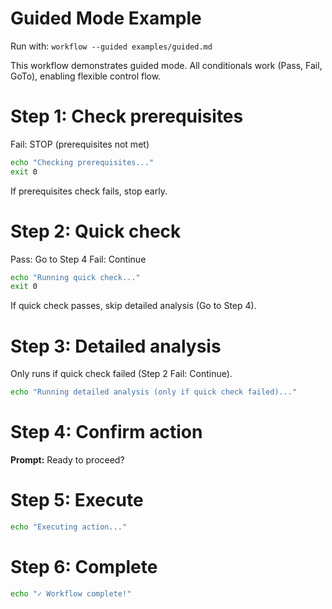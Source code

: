 # Guided Mode Example

Run with: `workflow --guided examples/guided.md`

This workflow demonstrates guided mode. All conditionals work (Pass, Fail, GoTo), enabling flexible control flow.

# Step 1: Check prerequisites

Fail: STOP (prerequisites not met)

```bash quiet
echo "Checking prerequisites..."
exit 0
```

If prerequisites check fails, stop early.

# Step 2: Quick check

Pass: Go to Step 4
Fail: Continue

```bash
echo "Running quick check..."
exit 0
```

If quick check passes, skip detailed analysis (Go to Step 4).

# Step 3: Detailed analysis

Only runs if quick check failed (Step 2 Fail: Continue).

```bash
echo "Running detailed analysis (only if quick check failed)..."
```

# Step 4: Confirm action

**Prompt:** Ready to proceed?

# Step 5: Execute

```bash
echo "Executing action..."
```

# Step 6: Complete

```bash
echo "✓ Workflow complete!"
```
